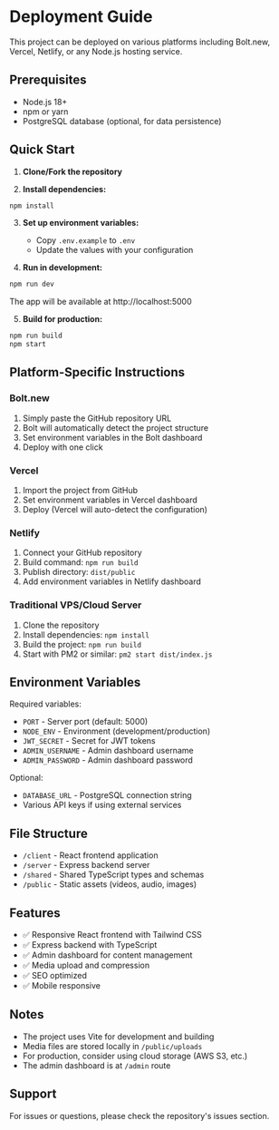 # Deployment Guide

This project can be deployed on various platforms including Bolt.new, Vercel, Netlify, or any Node.js hosting service.

## Prerequisites

- Node.js 18+ 
- npm or yarn
- PostgreSQL database (optional, for data persistence)

## Quick Start

1. **Clone/Fork the repository**

2. **Install dependencies:**
```bash
npm install
```

3. **Set up environment variables:**
   - Copy `.env.example` to `.env`
   - Update the values with your configuration

4. **Run in development:**
```bash
npm run dev
```
   The app will be available at http://localhost:5000

5. **Build for production:**
```bash
npm run build
npm start
```

## Platform-Specific Instructions

### Bolt.new
1. Simply paste the GitHub repository URL
2. Bolt will automatically detect the project structure
3. Set environment variables in the Bolt dashboard
4. Deploy with one click

### Vercel
1. Import the project from GitHub
2. Set environment variables in Vercel dashboard
3. Deploy (Vercel will auto-detect the configuration)

### Netlify
1. Connect your GitHub repository
2. Build command: `npm run build`
3. Publish directory: `dist/public`
4. Add environment variables in Netlify dashboard

### Traditional VPS/Cloud Server
1. Clone the repository
2. Install dependencies: `npm install`
3. Build the project: `npm run build`
4. Start with PM2 or similar: `pm2 start dist/index.js`

## Environment Variables

Required variables:
- `PORT` - Server port (default: 5000)
- `NODE_ENV` - Environment (development/production)
- `JWT_SECRET` - Secret for JWT tokens
- `ADMIN_USERNAME` - Admin dashboard username
- `ADMIN_PASSWORD` - Admin dashboard password

Optional:
- `DATABASE_URL` - PostgreSQL connection string
- Various API keys if using external services

## File Structure

- `/client` - React frontend application
- `/server` - Express backend server
- `/shared` - Shared TypeScript types and schemas
- `/public` - Static assets (videos, audio, images)

## Features

- ✅ Responsive React frontend with Tailwind CSS
- ✅ Express backend with TypeScript
- ✅ Admin dashboard for content management
- ✅ Media upload and compression
- ✅ SEO optimized
- ✅ Mobile responsive

## Notes

- The project uses Vite for development and building
- Media files are stored locally in `/public/uploads`
- For production, consider using cloud storage (AWS S3, etc.)
- The admin dashboard is at `/admin` route

## Support

For issues or questions, please check the repository's issues section.